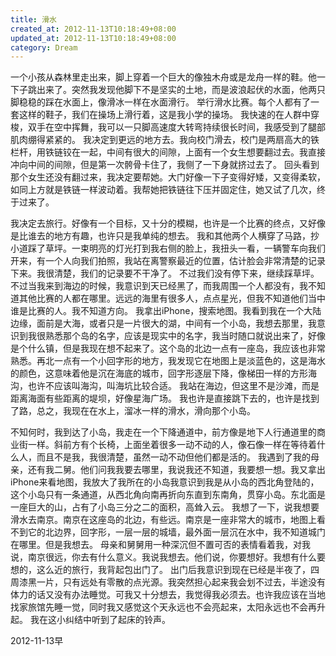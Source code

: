 ```yaml
---
title: 滑水
created_at: 2012-11-13T10:18:49+08:00
updated_at: 2012-11-13T10:18:49+08:00
category: Dream
---
```


一个小孩从森林里走出来，脚上穿着一个巨大的像独木舟或是龙舟一样的鞋。他一下子跳出来了。突然我发现他脚下不是坚实的土地，而是波浪起伏的水面，他两只脚稳稳的踩在水面上，像滑冰一样在水面滑行。
举行滑水比赛。每个人都有了一套这样的鞋子，我们在操场上滑行着，这是我小学的操场。
我快速的在人群中穿梭，双手在空中挥舞，我可以一只脚高速度大转弯持续很长时间，我感受到了腿部肌肉绷得紧紧的。
我决定到更远的地方去。我向校门滑去，校门是两扇高大的铁栏杆，用铁链铰在一起，中间有很大的间隙，上面有一个女生想要翻过去。我直接冲向中间的间隙，但是第一次骻骨卡住了，我侧了一下身就挤过去了。
回头看到那个女生还没有翻过来，我决定要帮她。大门好像一下子变得好矮，又变得柔软，如同上方就是铁链一样波动着。我帮她把铁链往下压并固定住，她又试了几次，终于过来了。

我决定去旅行。好像有一个目标，又十分的模糊，也许是一个比赛的终点，又好像是比谁去的地方有趣，也许只是我单纯的想去。
我和其他两个人横穿了马路，抄小道踩了草坪。一束明亮的灯光打到我右侧的脸上，我扭头一看，一辆警车向我们开来，有一个人向我们拍照，我站在离警察最近的位置，估计脸会非常清楚的记录下来。我很清楚，我们的记录要不干净了。
不过我们没有停下来，继续踩草坪。不过当我来到海边的时候，我意识到天已经黑了，而我周围一个人都没有，我不知道其他比赛的人都在哪里。远远的海里有很多人，点点星光，但我不知道他们当中谁是比赛的人。我不知道方向。
我拿出iPhone，搜索地图。我看到我在一个大陆边缘，面前是大海，或者只是一片很大的湖，中间有一个小岛，我想去那里，我意识到我很熟悉那个岛的名字，应该是现实中的名字，我当时随口就说出来了，好像是个什么镇，但是我现在想不起来了。这个岛的北边一点有一座岛，我应该也非常熟悉。再北一点有一个小回字形的地方，我发现它在地图上是淡蓝色的，这是海水的颜色，这意味着他是沉在海底的城市，回字形逐层下降，像梯田一样的方形海沟，也许不应该叫海沟，叫海坑比较合适。
我站在海边，但这里不是沙滩，而是距离海面有些距离的堤坝，好像星海广场。
我也许是直接跳下去的，也许是找到了路，总之，我现在在水上，溜冰一样的滑水，滑向那个小岛。

不知何时，我到达了小岛，我走在一个下降通道中，前方像是地下人行通道里的商业街一样。斜前方有个长椅，上面坐着很多一动不动的人，像石像一样在等待着什么人，而且不是我，我很清楚，虽然一动不动但他们都是活的。
我遇到了我的母亲，还有我二舅。他们问我我要去哪里，我说我还不知道，我要想一想。我又拿出iPhone来看地图，我放大了我所在的小岛我意识到我是从小岛的西北角登陆的，这个小岛只有一条通道，从西北角向南再折向东直到东南角，贯穿小岛。东北面是一座巨大的山，占有了小岛三分之二的面积，高耸入云。
我想了一下，说我想要滑水去南京。南京在这座岛的北边，有些远。南京是一座非常大的城市，地图上看不到它的北边界，回字形，一层一层的城墙，最外面一层沉在水中，我不知道城门在哪里。但是我想去。
母亲和舅舅用一种深沉但不置可否的表情看着我，对我说，南京很远，你去有什么意义。我说我想去。他们说，你要想好。我想有什么要想的，这么近的旅行，我背起包出门了。
出门后我意识到现在已经是半夜了，四周漆黑一片，只有远处有零散的点光源。我突然担心起来我会划不过去，半途没有体力的话又没有办法睡觉。可我又十分想去，我觉得我必须去。也许我应该在当地找家旅馆先睡一觉，同时我又感觉这个天永远也不会亮起来，太阳永远也不会再升起。
我在这小纠结中听到了起床的铃声。

2012-11-13早
